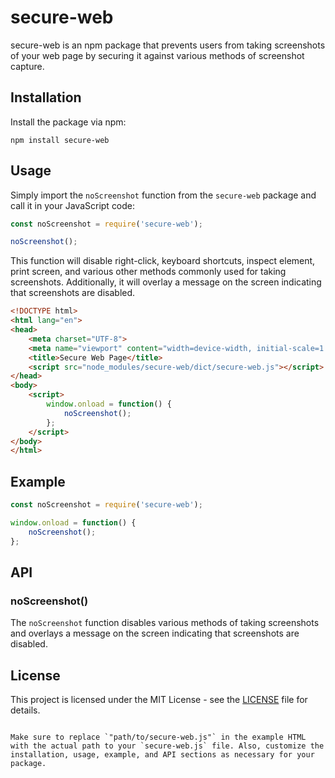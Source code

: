# secure-web

secure-web is an npm package that prevents users from taking screenshots of your web page by securing it against various methods of screenshot capture.

## Installation

Install the package via npm:

```
npm install secure-web
```

## Usage

Simply import the `noScreenshot` function from the `secure-web` package and call it in your JavaScript code:

```javascript
const noScreenshot = require('secure-web');

noScreenshot();
```

This function will disable right-click, keyboard shortcuts, inspect element, print screen, and various other methods commonly used for taking screenshots. Additionally, it will overlay a message on the screen indicating that screenshots are disabled.

```html
<!DOCTYPE html>
<html lang="en">
<head>
    <meta charset="UTF-8">
    <meta name="viewport" content="width=device-width, initial-scale=1.0">
    <title>Secure Web Page</title>
    <script src="node_modules/secure-web/dict/secure-web.js"></script>
</head>
<body>
    <script>
        window.onload = function() {
            noScreenshot();
        };
    </script>
</body>
</html>
```

## Example

```javascript
const noScreenshot = require('secure-web');

window.onload = function() {
    noScreenshot();
};
```

## API

### noScreenshot()

The `noScreenshot` function disables various methods of taking screenshots and overlays a message on the screen indicating that screenshots are disabled.

## License

This project is licensed under the MIT License - see the [LICENSE](LICENSE) file for details.
```

Make sure to replace `"path/to/secure-web.js"` in the example HTML with the actual path to your `secure-web.js` file. Also, customize the installation, usage, example, and API sections as necessary for your package.
